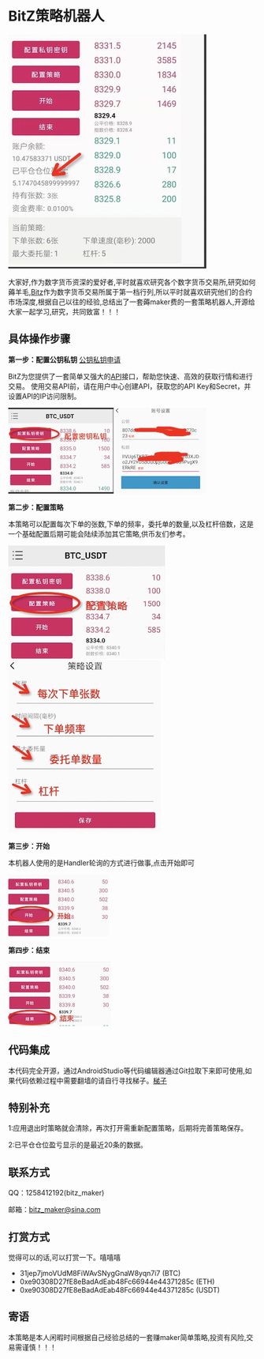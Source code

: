 # BitZ策略机器人
![机器人](https://github.com/zhangyizhangyiran/bitz/blob/master/imag/WechatIMG46.png)

大家好,作为数字货币资深的爱好者,平时就喜欢研究各个数字货币交易所,研究如何薅羊毛,[Bitz](https://swap.bitz.top/trade)作为数字货币交易所属于第一档行列,所以平时就喜欢研究他们的合约市场深度,根据自己以往的经验,总结出了一套薅maker费的一套策略机器人,开源给大家一起学习,研究，共同致富！！！

## 具体操作步骤

 **第一步：配置公钥私钥**  [公钥私钥申请](https://u.bitz.top/ucenter/api/list)
 
 BitZ为您提供了一套简单又强大的[API](https://apidoc.bitz.top/cn/)接口，帮助您快速、高效的获取行情和进行交易。
使用交易API前，请在用户中心创建API，获取您的API Key和Secret，并设置API的IP访问限制。

![MacDown logo](https://github.com/zhangyizhangyiran/bitz/blob/master/imag/WechatIMG47.png) 
![MacDown logo](https://github.com/zhangyizhangyiran/bitz/blob/master/imag/WechatIMG49.png)


**第二步：配置策略**  

本策略可以配置每次下单的张数,下单的频率，委托单的数量,以及杠杆倍数，这是一个基础配置后期可能会陆续添加其它策略,供币友们参考。

![MacDown logo](https://github.com/zhangyizhangyiran/bitz/blob/master/imag/WechatIMG50.png) 
![MacDown logo](https://github.com/zhangyizhangyiran/bitz/blob/master/imag/WechatIMG51.png)

**第三步：开始**  

本机器人使用的是Handler轮询的方式进行做事,点击开始即可

![MacDown logo](https://github.com/zhangyizhangyiran/bitz/blob/master/imag/WechatIMG54.png)


**第四步：结束**

![MacDown logo](https://github.com/zhangyizhangyiran/bitz/blob/master/imag/WechatIMG55.png)



## 代码集成
本代码完全开源，通过AndroidStudio等代码编辑器通过Git拉取下来即可使用,如果代码依赖过程中需要翻墙的请自行寻找梯子。[梯子](https://lmy9go.com/ss)



## 特别补充

1:应用退出时策略就会清除，再次打开需重新配置策略，后期将完善策略保存。

2:已平仓仓位盈亏显示的是最近20条的数据。



## 联系方式

QQ：1258412192(bitz_maker)

邮箱：bitz_maker@sina.com

## 打赏方式
觉得可以的话,可以打赏一下。嘻嘻嘻

 * 31jep7jmoVUdM8FiWAvSNygGnaW8yqn7i7 (BTC)
 * 0xe90308D27fE8eBadAdEab48Fc66944e44371285c  (ETH)
 * 0xe90308D27fE8eBadAdEab48Fc66944e44371285c  (USDT)


## 寄语
本策略是本人闲暇时间根据自己经验总结的一套赚maker简单策略,投资有风险,交易需谨慎！！！
